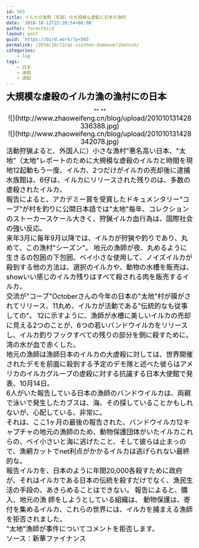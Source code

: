 ```yaml
---
id: 565
title: イルカの漁期（写真）の大規模な虐殺に日本の漁村
date: '2010-10-13T22:26:54+08:00'
author: forestbird
layout: post
guid: 'https://bird.work/?p=565'
permalink: /2010/10/13/qi-xiezhen-damonueribencun/
categories:
    - log
tags:
    - 日本
    - 漁期
    - 虐殺
---
```


 <span class="Apple-style-span" style="font-family: Verdana, 'Lucida Grande', Arial, Helvetica, sans-serif; line-height: 25px; font-size: 14px; color: rgb(68, 68, 68); -webkit-border-horizontal-spacing: 2px; -webkit-border-vertical-spacing: 2px; "><span class="Apple-style-span" style="color: rgb(0, 0, 0); font-size: x-large; ">**大規模な虐殺のイルカ漁の漁村にの日本**</span></span>

<div align="center" style="word-wrap: break-word; word-break: break-all; "> </div><div align="center" style="word-wrap: break-word; word-break: break-all; ">**<font color="#000000" size="4" style="word-wrap: break-word; word-break: break-all; "> </font>**</div><div align="center" style="word-wrap: break-word; word-break: break-all; "><div align="center" class="uchome-message-pic" style="word-wrap: break-word; word-break: break-all; "><font color="#000000" size="4" style="word-wrap: break-word; word-break: break-all; ">![](http://www.zhaoweifeng.cn/blog/upload/201010131428336388.jpg)</font></div><div align="center" class="uchome-message-pic" style="word-wrap: break-word; word-break: break-all; "><font color="#000000" size="4" style="word-wrap: break-word; word-break: break-all; ">![](http://www.zhaoweifeng.cn/blog/upload/201010131428342078.jpg)</font></div></div><div align="center" style="word-wrap: break-word; word-break: break-all; "><font color="#000000" style="word-wrap: break-word; word-break: break-all; "><font size="4" style="word-wrap: break-word; word-break: break-all; "> </font></font></div><div align="left" style="word-wrap: break-word; word-break: break-all; "><span style="word-wrap: break-word; word-break: break-all; "><font color="#000000" size="4" style="word-wrap: break-word; word-break: break-all; ">活動狩猟よると、外国人に）小さな漁村"悪名高い日本、"太地"（太地"レポートのために大規模な虐殺のイルカと時間を現地12起動もう一度、イルカ、2つだけがイルカの売却後に逮捕水族館は、6仔は、イルカにリリースされた残りのは、多数の虐殺されたイルカ。</font></span></div><div style="word-wrap: break-word; word-break: break-all; ">  
<span style="word-wrap: break-word; word-break: break-all; "><font color="#000000" size="4" style="word-wrap: break-word; word-break: break-all; ">報告によると、アカデミー賞を受賞したドキュメンタリー"コーブ"が村を釣りに公開日本語では"太地"毎年、コレクションのストーカースケール大きく、狩猟イルカ血行為は、国際社会の強い反応。</font></span></div><div style="word-wrap: break-word; word-break: break-all; ">  
<span style="word-wrap: break-word; word-break: break-all; "><font color="#000000" size="4" style="word-wrap: break-word; word-break: break-all; ">来年3月に毎年9月以降では、イルカが狩猟や釣りであり、丸めて、この漁村"シーズン"。</font></span> <span style="word-wrap: break-word; word-break: break-all; "><font color="#000000" size="4" style="word-wrap: break-word; word-break: break-all; ">地元の漁師が夜、丸めるように生きるの包囲の下包囲、ベイ小さな使用して、ノイズイルカが殺到する他の方法は、選択のイルカや、動物の水槽を販売は、showいい感じのイルカ残りはすべて殺される肉を販売するイルカ。</font></span></div><div style="word-wrap: break-word; word-break: break-all; ">  
<span style="word-wrap: break-word; word-break: break-all; "><font color="#000000" size="4" style="word-wrap: break-word; word-break: break-all; ">交流が"コーブ"Octoberさんの今年の日本の"太地"村が膜がされてリリース、11丸め、イルカが活動である"伝統的なも従事しての"。</font></span> <span style="word-wrap: break-word; word-break: break-all; "><font color="#000000" size="4" style="word-wrap: break-word; word-break: break-all; ">12に示すように、漁師が水槽に美しいイルカの売却に見える2つのことが、6つの若いバンドウイルカをリリースし、イルカ釣りフックすべての残りの部分を側に殺すために。</font></span> <span style="word-wrap: break-word; word-break: break-all; "><font color="#000000" size="4" style="word-wrap: break-word; word-break: break-all; ">湾の水が血で赤くした。</font></span></div><div style="word-wrap: break-word; word-break: break-all; ">  
<span style="word-wrap: break-word; word-break: break-all; "><font color="#000000" size="4" style="word-wrap: break-word; word-break: break-all; ">地元の漁師は漁師日本のイルカの大虐殺に対しては、世界開催されたデモを前面に殺到する予定のデモ隊と述べた彼らはアメリカのイルカグループの虐殺に対する抗議する日本大使館で発表、10月14日。</font></span></div><div style="word-wrap: break-word; word-break: break-all; ">  
<span style="word-wrap: break-word; word-break: break-all; "><font color="#000000" size="4" style="word-wrap: break-word; word-break: break-all; ">6人がいた報告している日本の漁師のバンドウイルカは、両親で泳いで発生したカブスは、海、その探していることかもしれないが、心配している、非常に。</font></span></div><div style="word-wrap: break-word; word-break: break-all; ">  
<span style="word-wrap: break-word; word-break: break-all; "><font color="#000000" size="4" style="word-wrap: break-word; word-break: break-all; ">それは、ここ1ヶ月の最後の報告された、バンドウイルカ12キャプチャの地元の漁師のため、動物保護団体がいたイルカこれらの、ベイ小さいと海に逃げたこと、そして彼らは止まっので、漁網カットでnet利点がかかるイルカは逃げられない最終的な。</font></span></div><div style="word-wrap: break-word; word-break: break-all; ">  
<span style="word-wrap: break-word; word-break: break-all; "><font color="#000000" size="4" style="word-wrap: break-word; word-break: break-all; ">報告イルカを、日本のように年間20,000各殺すために政府が、それはイルカである日本の伝統を殺すだけでなく、漁民生活の手段の、あきらめることはできない。</font></span> <span style="word-wrap: break-word; word-break: break-all; "><font color="#000000" size="4" style="word-wrap: break-word; word-break: break-all; ">報告によると、購入、地元の漁  
師をしようとしている組織は、  
動物保護は、寄付を集めるイルカ、これらの世界には、イルカを捕まえる漁師を拒否されました。</font></span></div><div style="word-wrap: break-word; word-break: break-all; ">  
<span style="word-wrap: break-word; word-break: break-all; "><font color="#000000" size="4" style="word-wrap: break-word; word-break: break-all; ">"太地"漁師が事件についてコメントを拒否します。</font></span></div><div style="word-wrap: break-word; word-break: break-all; ">  
<font color="#000000" size="4" style="word-wrap: break-word; word-break: break-all; "> </font></div><div style="word-wrap: break-word; word-break: break-all; "><span style="word-wrap: break-word; word-break: break-all; "><font color="#000000" size="4" style="word-wrap: break-word; word-break: break-all; ">ソース：新華ファイナンス</font></span></div>